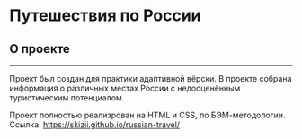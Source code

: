 # Путешествия по России
## О проекте
_______________________
Проект был создан для практики адаптивной вёрски.
В проекте собрана информация о различных местах России с недооценённым туристическим потенциалом.

Проект полностью реализрован на HTML и CSS, по БЭМ-методологии.
Ссылка: https://skizii.github.io/russian-travel/
